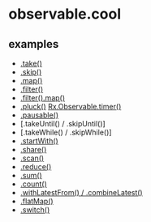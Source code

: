 # observable.cool

## examples

- [.take()](http://observable.cool/?black=gray%24.take(3))
- [.skip()](http://observable.cool/?black=gray%24.skip(3))
- [.map()](http://observable.cool/?black=gray%24.map(function(v%2Ci)%7B%20return%20v%5B0%5D%20%7D)&red=gray%24.map(function(v%2Ci)%7B%20return%20i%20%7D))
- [.filter()](http://observable.cool/?black=gray%24.filter(function(v%2Ci)%7B%20return%20v%20%3D%3D%20'ok'%20%7D)&red=gray%24.filter(function(v%2Ci)%7B%20return%20(i%20%25%204)%20%3D%3D%200%20%7D))
- [.filter().map()](http://observable.cool/?black=gray%24.filter(function(v%2Ci)%7B%20return%20v%20%3D%3D%20'ok'%20%7D)&red=black%24.map(function()%7B%20return%20'fine'%20%7D))
- [.pluck()](http://observable.cool/?black=gray%24.timeInterval()&blue=black%24.pluck('interval')&green=black%24.pluck('value'))
[Rx.Observable.timer()](http://observable.cool/?black=Rx.Observable.timer(0%2C%201000))
- [.pausable()](http://observable.cool/?black=gray%24.map(function%20(v)%20%7B%20return%20v%20%3D%3D%20'up'%20%7D)&red=Rx.Observable.timer(0%2C%201000)&blue=red%24.pausable(black%24))
- [.takeUntil() / .skipUntil()]
- [.takeWhile() / .skipWhile()]
- [.startWith()](http://observable.cool/?black=gray%24.map(function%20(v)%20%7B%20return%20v%20%3D%3D%20'up'%20%7D)&red=Rx.Observable.timer(0%2C%201000)&blue=red%24.pausable(black%24)&green=red%24.pausable(black%24.startWith(true)))
- [.share()](http://observable.cool/?black=gray%24.map(function%20(v)%20%7B%20return%20v%20%3D%3D%20'up'%20%7D)&red=Rx.Observable.timer(0%2C%201000).take(10)&blue=red%24.share()&green=red%24.pausable(black%24)&purple=blue%24.pausable(black%24))
- [.scan()](http://observable.cool/?black=gray%24.pluck('length')&red=black%24.scan(function(acc%2C%20v)%7Breturn%20acc%2Bv%7D%2C%200))
- [.reduce()](http://observable.cool/?black=gray%24.pluck('length').take(6)&red=black%24.reduce(function(acc%2C%20v)%7Breturn%20acc%2Bv%7D%2C%200))
- [.sum()](http://observable.cool/?black=gray%24.pluck('length').take(6)&red=black%24.sum())
- [.count()](http://observable.cool/?black=gray%24.take(6)&red=black%24.count())
- [.withLatestFrom() / .combineLatest()](http://observable.cool/?black=gray%24.map(function(v%2C%20i)%7Breturn%20i%7D)&red=Rx.Observable.timer(0%2C%201000)&green=red%24.withLatestFrom(black%24%2C%20Math.max)&purple=red%24.combineLatest(black%24%2C%20Math.max))
- [.flatMap()](http://observable.cool/?black=gray%24.flatMap(function(v)%7Breturn%20Rx.Observable.timer(500%2C%201500).take(3)%20%7D))
- [.switch()](http://observable.cool/?black=gray%24.map(function(v)%7Breturn%20Rx.Observable.timer(0%2C%201000).map(v)%7D)&blue=black%24.switch())
